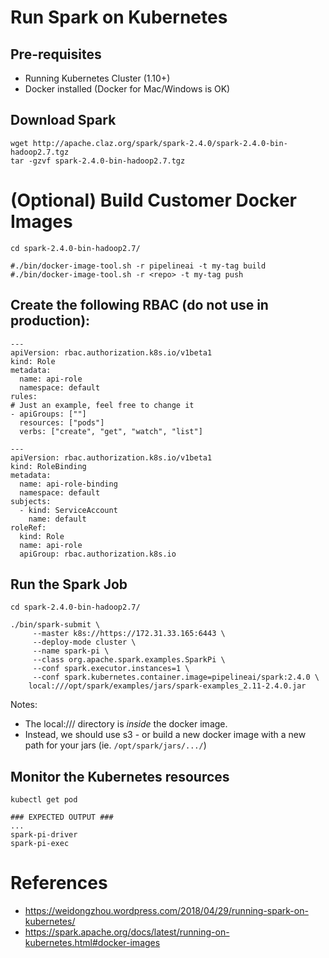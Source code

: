 # Run Spark on Kubernetes

## Pre-requisites
* Running Kubernetes Cluster (1.10+)
* Docker installed (Docker for Mac/Windows is OK)

## Download Spark
```
wget http://apache.claz.org/spark/spark-2.4.0/spark-2.4.0-bin-hadoop2.7.tgz
tar -gzvf spark-2.4.0-bin-hadoop2.7.tgz
```

# (Optional) Build Customer Docker Images
```
cd spark-2.4.0-bin-hadoop2.7/

#./bin/docker-image-tool.sh -r pipelineai -t my-tag build
#./bin/docker-image-tool.sh -r <repo> -t my-tag push
```

## Create the following RBAC (do not use in production):
```
---
apiVersion: rbac.authorization.k8s.io/v1beta1
kind: Role
metadata:
  name: api-role
  namespace: default
rules:
# Just an example, feel free to change it
- apiGroups: [""]
  resources: ["pods"]
  verbs: ["create", "get", "watch", "list"]

---
apiVersion: rbac.authorization.k8s.io/v1beta1
kind: RoleBinding
metadata:
  name: api-role-binding
  namespace: default
subjects:
  - kind: ServiceAccount
    name: default
roleRef:
  kind: Role
  name: api-role
  apiGroup: rbac.authorization.k8s.io
```

## Run the Spark Job 
```
cd spark-2.4.0-bin-hadoop2.7/

./bin/spark-submit \
     --master k8s://https://172.31.33.165:6443 \
     --deploy-mode cluster \
     --name spark-pi \
     --class org.apache.spark.examples.SparkPi \
     --conf spark.executor.instances=1 \
     --conf spark.kubernetes.container.image=pipelineai/spark:2.4.0 \
    local:///opt/spark/examples/jars/spark-examples_2.11-2.4.0.jar
```
Notes:  
* The local:/// directory is *inside* the docker image.
* Instead, we should use s3 - or build a new docker image with a new path for your jars (ie. `/opt/spark/jars/.../`)

## Monitor the Kubernetes resources
```
kubectl get pod

### EXPECTED OUTPUT ###
...
spark-pi-driver
spark-pi-exec
```

# References
* https://weidongzhou.wordpress.com/2018/04/29/running-spark-on-kubernetes/
* https://spark.apache.org/docs/latest/running-on-kubernetes.html#docker-images
